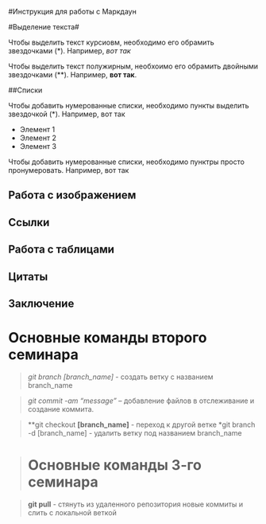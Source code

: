 #Инструкция для работы с Маркдаун

#Выделение текста#

Чтобы выделить текст курсиовм, необходимо его обрамить звездочками (*). Например, *вот так*

Чтобы выделить текст полужирным, необхоимо его обрамить двойными звездочками (**). Например, **вот так**.

##Списки

Чтобы добавить нумерованные списки, необходимо пункты выделить звездочкой (*). Например, вот так
* Элемент 1
* Элемент 2
* Элемент 3

Чтобы добавить нумерованные списки, необходимо пунктры просто пронумеровать. Например, вот так

## Работа с изображением

## Ссылки

## Работа с таблицами

## Цитаты

## Заключение

# Основные команды второго семинара

> *git branch [branch_name]* - создать ветку с названием branch_name

> *git commit -am “message”* – добавление файлов в отслеживание и       создание коммита.

> **git checkout **[branch_name]** - переход к другой ветке
> *git branch -d [branch_name] - удалить ветку под названием branch_name

> # Основные команды 3-го семинара

> **git pull** - стянуть из удаленного репозитория новые коммиты и слить с локальной веткой